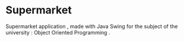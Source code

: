 # Supermarket
Supermarket application , made with Java Swing for the subject of the university : Object Oriented Programming .
